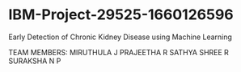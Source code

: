 # IBM-Project-29525-1660126596
Early Detection of Chronic Kidney Disease using Machine Learning


TEAM MEMBERS:
MIRUTHULA J
PRAJEETHA R
SATHYA SHREE R
SURAKSHA N P
